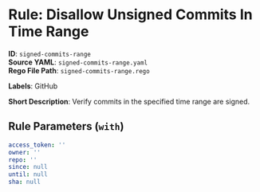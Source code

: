 # Rule: Disallow Unsigned Commits In Time Range

**ID**: `signed-commits-range`  
**Source YAML**: `signed-commits-range.yaml`  
**Rego File Path**: `signed-commits-range.rego`  

**Labels**: GitHub

**Short Description**: Verify commits in the specified time range are signed.

## Rule Parameters (`with`)

```yaml
access_token: ''
owner: ''
repo: ''
since: null
until: null
sha: null
```
